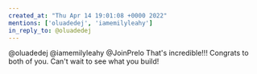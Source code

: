 ```yaml
---
created_at: "Thu Apr 14 19:01:08 +0000 2022"
mentions: ['oluadedej', 'iamemilyleahy']
in_reply_to: @oluadedej
---
```


@oluadedej @iamemilyleahy @JoinPrelo That's incredible!!! Congrats to both of you. Can't wait to see what you build!